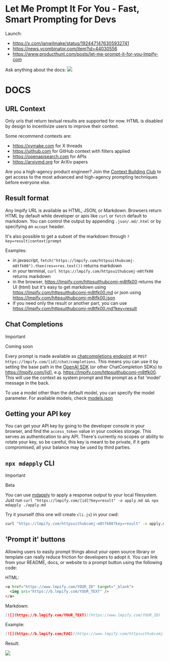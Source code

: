 # Let Me Prompt It For You - Fast, Smart Prompting for Devs

Launch:

- https://x.com/janwilmake/status/1924471476305932741
- https://news.ycombinator.com/item?id=44030556
- https://www.producthunt.com/posts/let-me-prompt-it-for-you-lmpify-com

Ask anything about the docs: [![](https://b.lmpify.com)](https://www.lmpify.com/httpsuithubcomj-u4l8lj0)

# DOCS

## URL Context

Only urls that return textual results are supported for now. HTML is disabled by design to incentivize users to improve their context.

Some recommend contexts are:

- https://xymake.com for X threads
- https://uithub.com for GitHub context with filters applied
- https://openapisearch.com for APIs
- https://arxivmd.org for ArXiv papers

Are you a high-agency product engineer? Join the [Context Building Club](https://contextbuilding.com) to get access to the most advanced and high-agency prompting techniques before everyone else.

## Result format

Any lmpify URL is available as HTML, JSON, or Markdown. Browsers return HTML by default while developer or apis like `curl` or `fetch` default to markdown. You can control the output by appending `.json/.md/.html` or by specifying an `accept` header.

It's also possible to get a subset of the markdown through `?key=result|context|prompt`

Examples:

- in javascript, `fetch("https://lmpify.com/httpsuithubcomj-m8tfk00").then(res=>res.text())` returns markdown
- in your terminal, `curl https://lmpify.com/httpsuithubcomj-m8tfk00` returns markdown
- in the browser, https://lmpify.com/httpsuithubcomj-m8tfk00 returns the UI (html) but it's easy to get markdown using https://lmpify.com/httpsuithubcomj-m8tfk00.md or json using https://lmpify.com/httpsuithubcomj-m8tfk00.json
- if you need only the result or another part, you can use https://lmpify.com/httpsuithubcomj-m8tfk00.md?key=result

## Chat Completions

> [!IMPORTANT]
> Coming soon

Every prompt is made available as [chatcompletions endpoint](https://platform.openai.com/docs/guides/text-generation) at `POST https://lmpify.com/[id]/chat/completions`. This means you can use it by setting the base path in the [OpenAI SDK](https://platform.openai.com/docs/libraries) (or other ChatCompletion SDKs) to https://lmpify.com/[id], e.g. https://lmpify.com/httpsuithubcomj-m8tfk00. This will use the context as system prompt and the prompt as a fist 'model' message in the back.

To use a model other than the default model, you can specify the model parameter. For available models, check [models.json](models.json)

## Getting your API key

You can get your API key by going to the developer console in your browser, and find the `access_token` value in your cookies storage. This serves as authentication to any API. There's currently no scopes or ability to rotate your key, so be careful, this key is meant to be private, if it gets compromised, all your balance may be used by third parties.

## `npx mdapply` CLI

> [!IMPORTANT]
> Beta

You can use [mdapply](https://github.com/janwilmake/mdapply) to apply a response output to your local filesystem. Just run `curl "https://lmpify.com/[id]?key=result" -o apply.md && npx mdapply ./apply.md`

Try it yourself (this one will create `cli.js`) in your cwd:

```sh
curl "https://lmpify.com/httpsuithubcomj-m8tfk00?key=result" -o apply.md && npx mdapply ./apply.md
```

## 'Prompt it' buttons

Allowing users to easily prompt things about your open source library or template can really reduce friction for developers to adopt it. You can link from your README, docs, or website to a prompt button using the following code:

HTML:

```html
<a href="https://www.lmpify.com/YOUR_ID" target="_blank">
  <img src="https://b.lmpify.com/YOUR_TEXT" />
</a>
```

Markdown:

```md
[![](https://b.lmpify.com/YOUR_TEXT)](https://www.lmpify.com/YOUR_ID)
```

Example:

```md
[![](https://b.lmpify.com/FAQ)](https://www.lmpify.com/httpsuithubcomj-u4l8lj0)
```

Result:

[![](https://b.lmpify.com/FAQ)](https://www.lmpify.com/httpsuithubcomj-u4l8lj0)

